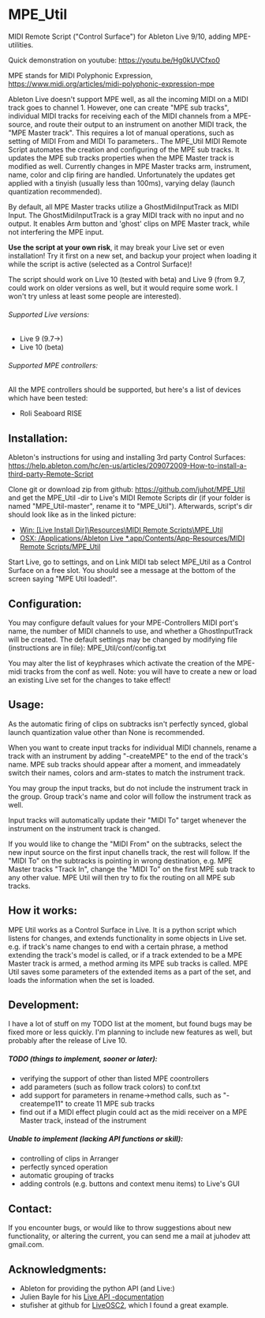 # MPE_Util
MIDI Remote Script ("Control Surface") for Ableton Live 9/10, adding MPE-utilities.

Quick demonstration on youtube:
https://youtu.be/Hg0kUVCfxo0


MPE stands for MIDI Polyphonic Expression, https://www.midi.org/articles/midi-polyphonic-expression-mpe

Ableton Live doesn't support MPE well, as all the incoming MIDI on a MIDI track goes to channel 1. However, one can create
"MPE sub tracks", individual MIDI tracks for receiving each of the MIDI channels from a MPE-source, and route their
output to an instrument on another MIDI track, the "MPE Master track". This requires a lot of manual operations, such as
setting of MIDI From and MIDI To parameters.. The MPE_Util MIDI Remote Script automates the creation and configuring of
the MPE sub tracks. It updates the MPE sub tracks properties when the MPE Master track is modified as well. Currently
changes in MPE Master tracks arm, instrument, name, color and clip firing are handled. Unfortunately the updates get applied with a tinyish (usually less than 100ms), varying delay (launch quantization recommended).

By default, all MPE Master tracks utilize a GhostMidiInputTrack as MIDI Input. The GhostMidiInputTrack is a gray
MIDI track with no input and no output. It enables Arm button and 'ghost' clips on MPE Master track, while not
interfering the MPE input.

__Use the script at your own risk__, it may break your Live set or even installation! Try it first on a new set, and backup
your project when loading it while the script is active (selected as a Control Surface)!

The script should work on Live 10 (tested with beta) and Live 9 (from 9.7, could work on older versions as well, but it
would require some work. I won't try unless at least some people are interested).

###### Supported Live versions:
* Live 9 (9.7->)
* Live 10 (beta)

###### Supported MPE controllers:
All the MPE controllers should be supported, but here's a list of devices which have been tested:
* Roli Seaboard RISE


## Installation:
Ableton's instructions for using and installing 3rd party Control Surfaces:
https://help.ableton.com/hc/en-us/articles/209072009-How-to-install-a-third-party-Remote-Script

Clone git or download zip from github: https://github.com/juhot/MPE_Util and get the MPE_Util -dir to Live's MIDI
Remote Scripts dir (if your folder is named "MPE_Util-master", rename it to "MPE_Util"). Afterwards, script's dir should
look like as in the linked picture:
* [Win: [Live Install Dir]\Resources\MIDI Remote Scripts\MPE_Util](/img/win_dir.png)  
* [OSX: /Applications/Ableton Live *.app/Contents/App-Resources/MIDI Remote Scripts/MPE_Util](/img/osx_dir.png)


Start Live, go to settings, and on Link MIDI tab select MPE_Util as a Control Surface on a free slot. You should see a
message at the bottom of the screen saying "MPE Util loaded!".

## Configuration:
You may configure default values for your MPE-Controllers MIDI port's name, the number of MIDI channels to use, and
whether a GhostInputTrack will be created. The default settings may be changed by modifying file (instructions are in
file):
MPE_Util/conf/config.txt

You may alter the list of keyphrases which activate the creation of the MPE-midi tracks from the conf as well.
Note: you will have to create a new or load an existing Live set for the changes to take effect!


## Usage:
As the automatic firing of clips on subtracks isn't perfectly synced, global launch quantization value other than None is recommended.

When you want to create input tracks for individual MIDI channels, rename a track with an instrument by adding
"-createMPE" to the end of the track's name. MPE sub tracks should appear after a moment, and immeadately switch their
names, colors and arm-states to match the instrument track.

You may group the input tracks, but do not include the instrument track in the group. Group track's name and color
will follow the instrument track as well.

Input tracks will automatically update their "MIDI To" target whenever the instrument on the instrument track is changed.

If you would like to change the "MIDI From" on the subtracks, select the new input source on the first input chanells
track, the rest will follow. If the "MIDI To" on the subtracks is pointing in wrong destination, e.g. MPE Master tracks
"Track In", change the "MIDI To" on the first MPE sub track to any other value. MPE Util will then try to fix the routing
on all MPE sub tracks.

## How it works:
MPE Util works as a Control Surface in Live. It is a python script which listens for changes, and extends functionality 
in some objects in Live set. e.g. if track's name changes to end with a certain phrase, a method extending the track's
model is called, or if a track extended to be a MPE Master track is armed, a method arming its MPE sub tracks is called.
MPE Util saves some parameters of the extended items as a part of the set, and loads the information when the set is loaded.


## Development:
I have a lot of stuff on my TODO list at the moment, but found bugs may be fixed more or less quickly. I'm planning to
include new features as well, but probably after the release of Live 10.


##### TODO (things to implement, sooner or later):
* verifying the support of other than listed MPE coontrollers
* add parameters (such as follow track colors) to conf.txt
* add support for parameters in rename->method calls, such as "-creatempe11" to create 11 MPE sub tracks
* find out if a MIDI effect plugin could act as the midi receiver on a MPE Master track, instead of the instrument

##### Unable to implement (lacking API functions or skill):
* controlling of clips in Arranger
* perfectly synced operation
* automatic grouping of tracks
* adding controls (e.g. buttons and context menu items) to Live's GUI

## Contact:
If you encounter bugs, or would like to throw suggestions about new functionality, or altering the current, you can send me a mail at juhodev att gmail.com.

## Acknowledgments:
* Ableton for providing the python API (and Live:)
* Julien Bayle for his [Live API -documentation](https://julienbayle.studio/PythonLiveAPI_documentation/Live9.6.xml)
* stufisher at github for [LiveOSC2](https://github.com/stufisher/LiveOSC2), which I found a great example.
